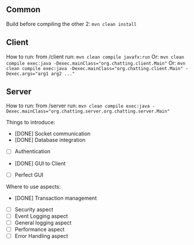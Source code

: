 ## Common
Build before compiling the other 2: `mvn clean install`

## Client

How to run: from /client run: `mvn clean compile javafx:run`
Or: `mvn clean compile exec:java -Dexec.mainClass="org.chatting.client.Main"`
Or: `mvn clean compile exec:java -Dexec.mainClass="org.chatting.client.Main" -Dexec.args="arg1 arg2 ..."`

## Server
How to run: from /server run: `mvn clean compile exec:java -Dexec.mainClass="org.chatting.server.org.chatting.server.Main"`


Things to introduce:
* [DONE] Socket communication 
* [DONE] Database integration
* [ ] Authentication
* [DONE] GUI to Client
* [ ] Perfect GUI


Where to use aspects:
* [DONE] Transaction management
* [ ] Security aspect
* [ ] Event Logging aspect
* [ ] General logging aspect
* [ ] Performance aspect
* [ ] Error Handling aspect
